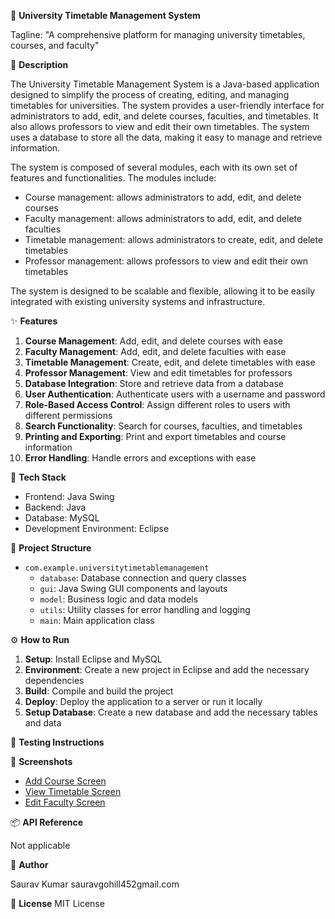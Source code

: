 🚀 **University Timetable Management System**

Tagline: "A comprehensive platform for managing university timetables, courses, and faculty"

📖 **Description**

The University Timetable Management System is a Java-based application designed to simplify the process of creating, editing, and managing timetables for universities. The system provides a user-friendly interface for administrators to add, edit, and delete courses, faculties, and timetables. It also allows professors to view and edit their own timetables. The system uses a database to store all the data, making it easy to manage and retrieve information.

The system is composed of several modules, each with its own set of features and functionalities. The modules include:

* Course management: allows administrators to add, edit, and delete courses
* Faculty management: allows administrators to add, edit, and delete faculties
* Timetable management: allows administrators to create, edit, and delete timetables
* Professor management: allows professors to view and edit their own timetables

The system is designed to be scalable and flexible, allowing it to be easily integrated with existing university systems and infrastructure.

✨ **Features**

1. **Course Management**: Add, edit, and delete courses with ease
2. **Faculty Management**: Add, edit, and delete faculties with ease
3. **Timetable Management**: Create, edit, and delete timetables with ease
4. **Professor Management**: View and edit timetables for professors
5. **Database Integration**: Store and retrieve data from a database
6. **User Authentication**: Authenticate users with a username and password
7. **Role-Based Access Control**: Assign different roles to users with different permissions
8. **Search Functionality**: Search for courses, faculties, and timetables
9. **Printing and Exporting**: Print and export timetables and course information
10. **Error Handling**: Handle errors and exceptions with ease

🧰 **Tech Stack**

* Frontend: Java Swing
* Backend: Java
* Database: MySQL
* Development Environment: Eclipse

📁 **Project Structure**

* `com.example.universitytimetablemanagement`
	+ `database`: Database connection and query classes
	+ `gui`: Java Swing GUI components and layouts
	+ `model`: Business logic and data models
	+ `utils`: Utility classes for error handling and logging
	+ `main`: Main application class

⚙️ **How to Run**

1. **Setup**: Install Eclipse and MySQL
2. **Environment**: Create a new project in Eclipse and add the necessary dependencies
3. **Build**: Compile and build the project
4. **Deploy**: Deploy the application to a server or run it locally
5. **Setup Database**: Create a new database and add the necessary tables and data

🧪 **Testing Instructions**

<!--1. **Unit Testing**: Write unit tests for each class and method
2. **Integration Testing**: Test the application with a test database and sample data
3. **User Acceptance Testing**: Test the application with real users and sample data
-->
📸 **Screenshots**

* [Add Course Screen](<placeholder>)
* [View Timetable Screen](<placeholder>)
* [Edit Faculty Screen](<placeholder>)

📦 **API Reference**

Not applicable

👤 **Author**

Saurav Kumar
sauravgohill452gmail.com

📝 **License**
MIT License
